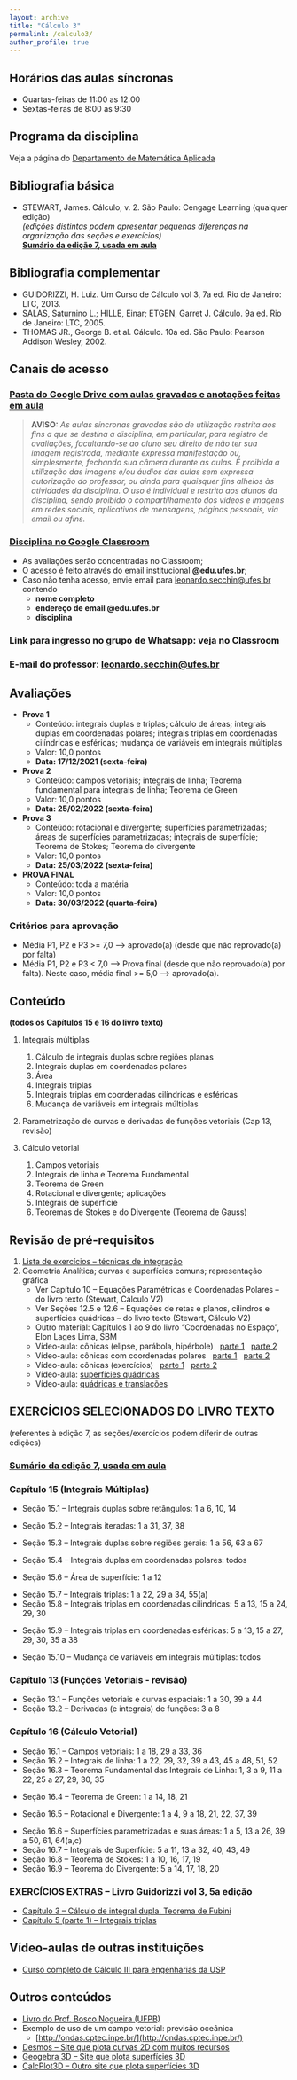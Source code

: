 ```yaml
---
layout: archive
title: "Cálculo 3"
permalink: /calculo3/
author_profile: true
---
```


## Horários das aulas síncronas

- Quartas-feiras de 11:00 as 12:00
- Sextas-feiras de 8:00 as 9:30


## Programa da disciplina

Veja a página do [Departamento de Matemática Aplicada](http://matematicaaplicada.saomateus.ufes.br/programas-de-disciplinas-do-dma)


## Bibliografia básica

- STEWART, James. Cálculo, v. 2\. São Paulo: Cengage Learning (qualquer edição)  
    _(edições distintas podem apresentar pequenas diferenças na organização das seções e exercícios)_  
    [**Sumário da edição 7, usada em aula**](https://issuu.com/cengagebrasil/docs/livreto_9788522112593)


## Bibliografia complementar

- GUIDORIZZI, H. Luiz. Um Curso de Cálculo vol 3, 7a ed. Rio de Janeiro: LTC, 2013.
- SALAS, Saturnino L.; HILLE, Einar; ETGEN, Garret J. Cálculo. 9a ed. Rio de Janeiro: LTC, 2005.
- THOMAS JR., George B. et al. Cálculo. 10a ed. São Paulo: Pearson Addison Wesley, 2002.


## Canais de acesso

### [Pasta do Google Drive com aulas gravadas e anotações feitas em aula](https://drive.google.com/drive/folders/1bJw6yBjxnNO5BDqlInnvkBOl9cE20v99zLbPwzRcRtpyb8WNEkYSasIThISrpeoBwS3VktQ5?usp=sharing)

> **AVISO:**
> *As aulas síncronas gravadas são de utilização restrita aos fins a que se destina a disciplina, em particular, para registro de avaliações, facultando-se ao aluno seu direito de não ter sua imagem registrada, mediante expressa manifestação ou, simplesmente, fechando sua câmera durante as aulas.*
> *É proibida a utilização das imagens e/ou áudios das aulas sem expressa autorização do professor, ou ainda para quaisquer fins alheios às atividades da disciplina. O uso é individual e restrito aos alunos da disciplina, sendo proibido o compartilhamento dos vídeos e imagens em redes sociais, aplicativos de mensagens, páginas pessoais, via email ou afins.*


### [Disciplina no Google Classroom](https://classroom.google.com/u/1/c/NDEzMDg0MTk4MjMx)

- As avaliações serão concentradas no Classroom;
- O acesso é feito através do email institucional **@edu.ufes.br**;
- Caso não tenha acesso, envie email para [leonardo.secchin@ufes.br](mailto:leonardo.secchin@ufes.br) contendo
  - **nome completo**
  - **endereço de email @edu.ufes.br**
  - **disciplina**


### Link para ingresso no grupo de Whatsapp: veja no Classroom

### E-mail do professor: leonardo.secchin@ufes.br


## Avaliações

- **Prova 1**
  - Conteúdo: integrais duplas e triplas; cálculo de áreas; integrais duplas em coordenadas polares; integrais triplas em coordenadas cilíndricas e esféricas; mudança de variáveis em integrais múltiplas
  - Valor: 10,0 pontos
  - **Data: 17/12/2021 (sexta-feira)**
- **Prova 2**
  - Conteúdo: campos vetoriais; integrais de linha; Teorema fundamental para integrais de linha; Teorema de Green
  - Valor: 10,0 pontos
  - **Data: 25/02/2022 (sexta-feira)**
- **Prova 3**
  - Conteúdo: rotacional e divergente; superfícies parametrizadas; áreas de superfícies parametrizadas; integrais de superfície; Teorema de Stokes; Teorema do divergente
  - Valor: 10,0 pontos
  - **Data: 25/03/2022 (sexta-feira)**
- **PROVA FINAL**
  - Conteúdo: toda a matéria
  - Valor: 10,0 pontos
  - **Data: 30/03/2022 (quarta-feira)**

### Critérios para aprovação

- Média P1, P2 e P3 >= 7,0 —–> aprovado(a) (desde que não reprovado(a) por falta)
- Média P1, P2 e P3 < 7,0 —–> Prova final (desde que não reprovado(a) por falta). Neste caso, média final >= 5,0 —–> aprovado(a).


## Conteúdo

**(todos os Capítulos 15 e 16 do livro texto)**

1. Integrais múltiplas
   1. Cálculo de integrais duplas sobre regiões planas
   1. Integrais duplas em coordenadas polares
   1. Área
   1. Integrais triplas
   1. Integrais triplas em coordenadas cilíndricas e esféricas
   1. Mudança de variáveis em integrais múltiplas

1. Parametrização de curvas e derivadas de funções vetoriais (Cap 13, revisão)

1. Cálculo vetorial
   1. Campos vetoriais
   1. Integrais de linha e Teorema Fundamental
   1. Teorema de Green
   1. Rotacional e divergente; aplicações
   1. Integrais de superfície
   1. Teoremas de Stokes e do Divergente (Teorema de Gauss)


## Revisão de pré-requisitos

1. [Lista de exercícios – técnicas de integração](https://drive.google.com/file/d/0B-G5znuapK7JMG5Jb1NsaTJJTnc/view?usp=sharing&resourcekey=0-bl45MsKPdoGRrOyiLx9d4Q)
1. Geometria Analítica; curvas e superfícies comuns; representação gráfica
   - Ver Capítulo 10 – Equações Paramétricas e Coordenadas Polares – do livro texto (Stewart, Cálculo V2)
   - Ver Seções 12.5 e 12.6 – Equações de retas e planos, cilindros e superfícies quádricas – do livro texto (Stewart, Cálculo V2)
   - Outro material: Capítulos 1 ao 9 do livro “Coordenadas no Espaço”, Elon Lages Lima, SBM
   - Vídeo-aula: cônicas (elipse, parábola, hipérbole)   [parte 1](https://www.youtube.com/watch?v=xaz2au3nILI&list=PLxI8Can9yAHdmzItRKhWYl_ZsDe44PUrp&index=28)   [parte 2](https://www.youtube.com/watch?v=ZjnILSAttec&index=29&list=PLxI8Can9yAHdmzItRKhWYl_ZsDe44PUrp)
   - Vídeo-aula: cônicas com coordenadas polares   [parte 1](https://www.youtube.com/watch?v=75xOuS8PRes&list=PLxI8Can9yAHdmzItRKhWYl_ZsDe44PUrp&index=30)   [parte 2](https://www.youtube.com/watch?v=ngEEuGjOCvE&list=PLxI8Can9yAHdmzItRKhWYl_ZsDe44PUrp&index=31)
   - Vídeo-aula: cônicas (exercícios)   [parte 1](https://www.youtube.com/watch?v=Gehyr2mjd3w&list=PLxI8Can9yAHdmzItRKhWYl_ZsDe44PUrp&index=33)   [parte 2](https://www.youtube.com/watch?v=S6J_TEUMYvw&list=PLxI8Can9yAHdmzItRKhWYl_ZsDe44PUrp&index=34)
   - Vídeo-aula: [superfícies quádricas](https://www.youtube.com/watch?v=rhJVauV0YbM&index=39&list=PLxI8Can9yAHdmzItRKhWYl_ZsDe44PUrp)
   - Vídeo-aula: [quádricas e translações](https://www.youtube.com/watch?v=ezrsvwn2jRw&list=PLxI8Can9yAHdmzItRKhWYl_ZsDe44PUrp&index=40)


## EXERCÍCIOS SELECIONADOS DO LIVRO TEXTO  
(referentes à edição 7, as seções/exercícios podem diferir de outras edições)

### [Sumário da edição 7, usada em aula](https://issuu.com/cengagebrasil/docs/livreto_9788522112593)

### Capítulo 15 (Integrais Múltiplas)

- Seção 15.1 – Integrais duplas sobre retângulos: 1 a 6, 10, 14
<!--   - [Outra fonte de exercícios](http://cursos.ime.unicamp.br/disciplinas/ma211-calculo-ii/integrais-duplas/sobre-retangulo/) -->
- Seção 15.2 – Integrais iteradas: 1 a 31, 37, 38
<!--   - [Outra fonte de exercícios](http://cursos.ime.unicamp.br/disciplinas/ma211-calculo-ii/integrais-duplas/iteradas/) -->
- Seção 15.3 – Integrais duplas sobre regiões gerais: 1 a 56, 63 a 67
<!--   - [Outra fonte de exercícios](http://cursos.ime.unicamp.br/disciplinas/ma211-calculo-ii/integrais-duplas/sobre-regiao-geral/) -->
- Seção 15.4 – Integrais duplas em coordenadas polares: todos
<!--   - [Outra fonte de exercícios](http://cursos.ime.unicamp.br/disciplinas/ma211-calculo-ii/integrais-duplas/em-coordenadas-polares/) -->
- Seção 15.6 – Área de superfície: 1 a 12
<!--   - [Outra fonte de exercícios](http://cursos.ime.unicamp.br/disciplinas/ma211-calculo-ii/integrais-duplas/area-de-superficie/) -->
- Seção 15.7 – Integrais triplas: 1 a 22, 29 a 34, 55(a)
- Seção 15.8 – Integrais triplas em coordenadas cilindricas: 5 a 13, 15 a 24, 29, 30
<!--   - [Outra fonte de exercícios](http://cursos.ime.unicamp.br/disciplinas/ma211-calculo-ii/integrais-triplas/em-coordenadas-cilindricas/) -->
- Seção 15.9 – Integrais triplas em coordenadas esféricas: 5 a 13, 15 a 27, 29, 30, 35 a 38
<!--   - [Outra fonte de exercícios](http://cursos.ime.unicamp.br/disciplinas/ma211-calculo-ii/integrais-triplas/em-coordenadas-esfericas/) -->
- Seção 15.10 – Mudança de variáveis em integrais múltiplas: todos
<!-- - [+ exercícios](http://cursos.ime.unicamp.br/disciplinas/ma211-calculo-ii/integrais-triplas/provas-e-exames/) -->

### Capítulo 13 (Funções Vetoriais - revisão)

- Seção 13.1 – Funções vetoriais e curvas espaciais: 1 a 30, 39 a 44
- Seção 13.2 – Derivadas (e integrais) de funções: 3 a 8

### Capítulo 16 (Cálculo Vetorial)

- Seção 16.1 – Campos vetoriais: 1 a 18, 29 a 33, 36
- Seção 16.2 – Integrais de linha: 1 a 22, 29, 32, 39 a 43, 45 a 48, 51, 52
- Seção 16.3 – Teorema Fundamental das Integrais de Linha: 1, 3 a 9, 11 a 22, 25 a 27, 29, 30, 35
<!--   - [Outra fonte de exercícios](http://cursos.ime.unicamp.br/disciplinas/ma211-calculo-ii/integrais-de-linha/teorema-fundamental-das-integrais-de-linha/) -->
- Seção 16.4 – Teorema de Green: 1 a 14, 18, 21
<!--   - [Outra fonte de exercícios](http://cursos.ime.unicamp.br/disciplinas/ma211-calculo-ii/integrais-de-linha/teorema-de-green/) -->
- Seção 16.5 – Rotacional e Divergente: 1 a 4, 9 a 18, 21, 22, 37, 39
<!--   - [Outra fonte de exercícios](http://cursos.ime.unicamp.br/disciplinas/ma211-calculo-ii/rotacional-e-divergente/) -->
- Seção 16.6 – Superfícies parametrizadas e suas áreas: 1 a 5, 13 a 26, 39 a 50, 61, 64(a,c)
- Seção 16.7 – Integrais de Superfície: 5 a 11, 13 a 32, 40, 43, 49
- Seção 16.8 – Teorema de Stokes: 1 a 10, 16, 17, 19
- Seção 16.9 – Teorema do Divergente: 5 a 14, 17, 18, 20
<!--   - [Outra fonte de exercícios](http://cursos.ime.unicamp.br/disciplinas/ma211-calculo-ii/integrais-de-superficie/) -->


### EXERCÍCIOS EXTRAS – Livro Guidorizzi vol 3, 5a edição

- [Capítulo 3 – Cálculo de integral dupla. Teorema de Fubini](https://drive.google.com/file/d/0B-G5znuapK7JOFZzSkxCUm84dUk/view?usp=sharing)
- [Capítulo 5 (parte 1) – Integrais triplas](https://drive.google.com/file/d/0B-G5znuapK7JeGFrTTd1R0tINWM/view?usp=sharing)


## Vídeo-aulas de outras instituições

- [Curso completo de Cálculo III para engenharias da USP](http://eaulas.usp.br/portal/course.action?course=6351)


## Outros conteúdos

- [Livro do Prof. Bosco Nogueira (UFPB)](http://www.mat.ufpb.br/bosco/calculoiii2011/nciii.pdf)
- Exemplo de uso de um campo vetorial: previsão oceânica
  - [http://ondas.cptec.inpe.br/](http://ondas.cptec.inpe.br/)
- [Desmos – Site que plota curvas 2D com muitos recursos](http://www.desmos.com/calculator)
- [Geogebra 3D – Site que plota superfícies 3D](https://www.geogebra.org/3d?lang=pt)
- [CalcPlot3D – Outro site que plota superfícies 3D](https://c3d.libretexts.org/CalcPlot3D/index.html)
